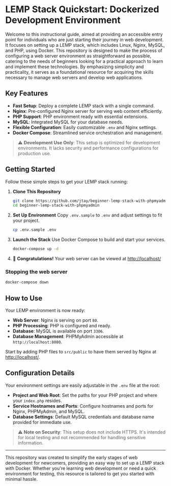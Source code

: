 # LEMP Stack Quickstart: Dockerized Development Environment

Welcome to this instructional guide, aimed at providing an accessible entry point for individuals who are just starting their journey in web development. It focuses on setting up a LEMP stack, which includes Linux, Nginx, MySQL, and PHP, using Docker. This repository is designed to make the process of configuring a web server environment as straightforward as possible, catering to the needs of beginners looking for a practical approach to learn and implement these technologies. By emphasizing simplicity and practicality, it serves as a foundational resource for acquiring the skills necessary to manage web servers and develop web applications.

## Key Features

- **Fast Setup**: Deploy a complete LEMP stack with a single command.
- **Nginx**: Pre-configured Nginx server for serving web content efficiently.
- **PHP Support**: PHP environment ready with essential extensions.
- **MySQL**: Integrated MySQL for your database needs.
- **Flexible Configuration**: Easily customizable `.env` and Nginx settings.
- **Docker Compose**: Streamlined service orchestration and management.

> ⚠️ **Development Use Only**: This setup is optimized for development environments. It lacks security and performance configurations for production use.

## Getting Started

Follow these simple steps to get your LEMP stack running:

1. **Clone This Repository**
   ```bash
   git clone https://github.com/jtay/beginner-lemp-stack-with-phpmyadmin.git
   cd beginner-lemp-stack-with-phpmyadmin
   ```

2. **Set Up Environment**
   Copy `.env.sample` to `.env` and adjust settings to fit your project.
   ```bash
   cp .env.sample .env
   ```

3. **Launch the Stack**
   Use Docker Compose to build and start your services.
   ```bash
   docker-compose up -d
   ```

4. 🎉 **Congratulations!** Your web server can be viewed at [http://localhost/](http://localhost/)


### Stopping the web server
   ```bash
   docker-compose down
   ```

## How to Use

Your LEMP environment is now ready:

- **Web Server**: Nginx is serving on port `80`.
- **PHP Processing**: PHP is configured and ready.
- **Database**: MySQL is available on port `3306`.
- **Database Management**: PHPMyAdmin accessible at `http://localhost:8080`.

Start by adding PHP files to `src/public` to have them served by Nginx at [http://localhost/](http://localhost/).

## Configuration Details

Your environment settings are easily adjustable in the `.env` file at the root:

- **Project and Web Root**: Set the paths for your PHP project and where your `index.php` resides.
- **Service Hostnames and Ports**: Configure hostnames and ports for Nginx, PHPMyAdmin, and MySQL.
- **Database Settings**: Default MySQL credentials and database name provided for immediate use.

> ⚠️ **Note on Security**: This setup does not include HTTPS. It's intended for local testing and not recommended for handling sensitive information.

---

This repository was created to simplify the early stages of web development for newcomers, providing an easy way to set up a LEMP stack with Docker. Whether you're learning web development or need a quick environment for testing, this resource is tailored to get you started with minimal hassle.
